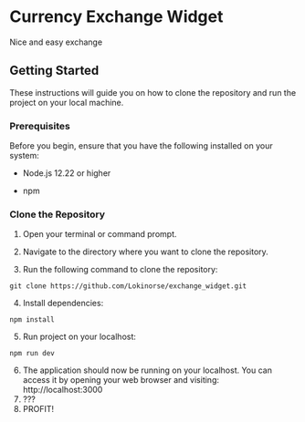 # Currency Exchange Widget

Nice and easy exchange

## Getting Started

These instructions will guide you on how to clone the repository and run the project on your local machine.

### Prerequisites

Before you begin, ensure that you have the following installed on your system:

- Node.js 12.22 or higher

- npm

### Clone the Repository

1. Open your terminal or command prompt.

2. Navigate to the directory where you want to clone the repository.

3. Run the following command to clone the repository:

```
git clone https://github.com/Lokinorse/exchange_widget.git

```

4. Install dependencies:

```
npm install

```

5. Run project on your localhost:

```
npm run dev

```

6.  The application should now be running on your localhost. You can access it by opening your web browser and visiting: http://localhost:3000
7.  ???
8.  PROFIT!

